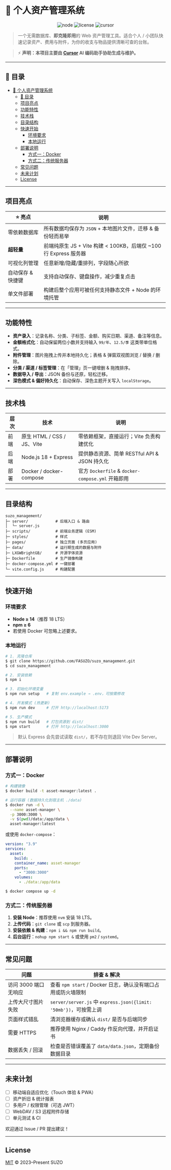 # 💼 个人资产管理系统

<p align="center">
  <img src="https://img.shields.io/badge/Node-%3E%3D14-green" alt="node"/>
  <img src="https://img.shields.io/badge/License-MIT-blue" alt="license"/>
  <img src="https://img.shields.io/badge/Made%20with-Cursor-ff69b4" alt="cursor"/>
</p>

> 一个无需数据库、**即克隆即用**的 Web 资产管理工具。适合个人 / 小团队快速记录资产、费用与附件，为你的收支与物品提供清晰可查的台账。

> ⚡ **声明：本项目主要由 [Cursor](https://cursor.sh) AI 编码助手协助生成与维护。**

---

## 📖 目录

- [💼 个人资产管理系统](#-个人资产管理系统)
  - [📖 目录](#-目录)
  - [项目亮点](#项目亮点)
  - [功能特性](#功能特性)
  - [技术栈](#技术栈)
  - [目录结构](#目录结构)
  - [快速开始](#快速开始)
    - [环境要求](#环境要求)
    - [本地运行](#本地运行)
  - [部署说明](#部署说明)
    - [方式一：Docker](#方式一docker)
    - [方式二：传统服务器](#方式二传统服务器)
  - [常见问题](#常见问题)
  - [未来计划](#未来计划)
  - [License](#license)

---

## 项目亮点

| ⭐ 亮点 | 说明 |
|--------|------|
| 零依赖数据库 | 所有数据均保存为 `JSON` + 本地图片文件，迁移 & 备份轻而易举 |
| **超轻量** | 前端纯原生 JS + Vite 构建 < 100KB，后端仅 ~100 行 Express 服务器 |
| 可视化列管理 | 任意新增/隐藏/重排列，字段随心所欲 |
| 自动保存 & 快捷键 | 支持自动保存、键盘操作，减少重复点击 |
| 单文件部署 | 构建后整个应用可被任何支持静态文件 + Node 的环境托管 |

---

## 功能特性

- **资产录入**：记录名称、分类、子标签、金额、购买日期、渠道、备注等信息。
- **金额格式化**：自动保留两位小数并支持输入 `99/年`、`12.5/季` 这类带单位格式。
- **附件管理**：图片拖拽上传并本地持久化；表格 & 弹窗双视图浏览 / 替换 / 删除。
- **分类 / 渠道 / 标签管理**：在「管理」页一键增删 & 拖拽排序。
- **数据导入 / 导出**：JSON 备份与还原，轻松迁移。
- **深色模式 & 偏好持久化**：自动保存、深色主题开关写入 `localStorage`。

---

## 技术栈

| 层次 | 技术 | 说明 |
|------|------|------|
| 前端 | 原生 HTML / CSS / JS、Vite | 零依赖框架，直接运行；Vite 负责构建优化 |
| 后端 | Node.js 18 + Express | 提供静态资源、简单 RESTful API & JSON 持久化 |
| 部署 | Docker / docker-compose | 官方 `Dockerfile` & `docker-compose.yml` 开箱即用 |

---

## 目录结构

```text
suzo_management/
├─ server/            # 后端入口 & 路由
│  └─ server.js
├─ scripts/           # 前端业务逻辑 (ESM)
├─ styles/            # 样式
├─ pages/             # 独立页面 (多页应用)
├─ data/              # 运行期生成的数据与附件
├─ LXGWBrightGB/      # 开源字体资源
├─ Dockerfile         # 生产镜像构建
├─ docker-compose.yml # 一键部署
└─ vite.config.js     # 构建配置
```

---

## 快速开始

### 环境要求

- **Node ≥ 14**（推荐 18 LTS）
- **npm ≥ 6**
- 若使用 Docker 可忽略上述要求。

### 本地运行

```bash
# 1. 克隆仓库
$ git clone https://github.com/FASUZO/suzo_management.git
$ cd suzo_management

# 2. 安装依赖
$ npm i

# 3. 初始化环境变量
$ npm run setup   # 复制 env.example → .env，可按需修改

# 4. 开发模式 (热更新)
$ npm run dev     # 打开 http://localhost:5173

# 5. 生产模式
$ npm run build   # 打包资源到 dist/
$ npm start       # 打开 http://localhost:3000
```

> 默认 Express 会先尝试读取 `dist/`，若不存在则退回 Vite Dev Server。

---

## 部署说明

### 方式一：Docker

```bash
# 构建镜像
$ docker build -t asset-manager:latest .

# 运行容器 (数据持久化到宿主机 ./data)
$ docker run -d \
  --name asset-manager \
  -p 3000:3000 \
  -v $(pwd)/data:/app/data \
  asset-manager:latest
```

或使用 `docker-compose`：

```yaml
version: "3.9"
services:
  asset:
    build: .
    container_name: asset-manager
    ports:
      - "3000:3000"
    volumes:
      - ./data:/app/data
```

```bash
$ docker compose up -d
```

### 方式二：传统服务器

1. **安装 Node**：推荐使用 `nvm` 安装 18 LTS。
2. **上传代码**：`git clone` 或 `scp` 到服务器。
3. **安装依赖 & 构建**：`npm i && npm run build`。
4. **后台运行**：`nohup npm start &` 或使用 `pm2` / `systemd`。

---

## 常见问题

| 问题 | 排查 & 解决 |
|------|--------------|
| 访问 3000 端口无响应 | 查看 `npm start` / Docker 日志，确认没有端口占用或防火墙限制 |
| 上传大尺寸图片失败 | `server/server.js` 中 `express.json({limit: '50mb'})`，可按需上调 |
| 页面样式错乱 | 清浏览器缓存或确认 `dist/` 是否与后端同步 |
| 需要 HTTPS | 推荐使用 Nginx / Caddy 作反向代理，并开启证书 |
| 数据丢失 / 回滚 | 检查是否错误覆盖了 `data/data.json`，定期备份数据目录 |

---

## 未来计划

- [ ] 移动端自适应优化（Touch 体验 & PWA）
- [ ] 资产折旧 & 统计报表
- [ ] 多用户 / 权限管理（可选 JWT）
- [ ] WebDAV / S3 远程附件存储
- [ ] 单元测试 & CI

欢迎通过 Issue / PR 提出建议！

---

## License

[MIT](LICENSE) © 2023–Present SUZO
